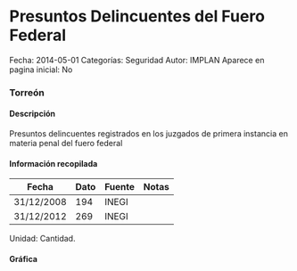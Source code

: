 Presuntos Delincuentes del Fuero Federal
=====

Fecha: 2014-05-01
Categorías: Seguridad
Autor: IMPLAN
Aparece en pagina inicial: No

### Torreón

#### Descripción

Presuntos delincuentes registrados en los juzgados de primera instancia en materia penal del fuero federal

#### Información recopilada

<table class="table table-hover table-bordered matriz">
  <thead>
    <tr><th>Fecha</th><th>Dato</th><th>Fuente</th><th>Notas</th></tr>
  </thead>
  <tbody>
    <tr><td class="centrado">31/12/2008</td><td class="derecha">194</td><td>INEGI</td><td></td></tr>
    <tr><td class="centrado">31/12/2012</td><td class="derecha">269</td><td>INEGI</td><td></td></tr>
  </tbody>
</table>

Unidad: Cantidad.

#### Gráfica

<div id="Morrisqgoqacnr" class="grafica"></div>
  <!-- JAVASCRIPT DE LA GRAFICA EN Morrisqgoqacnr -->
  <script>
  new Morris.Line({
    element: 'Morrisqgoqacnr',
    data: [
      { fecha: '2008-12-31', dato: 194 },
      { fecha: '2012-12-31', dato: 269 }
    ],
    xkey: 'fecha',
    ykeys: ['dato'],
    labels: ['Dato'],
    lineColors: ['#FF5B02'],
    xLabelFormat: function(d) {
      return d.getDate()+'/'+(d.getMonth()+1)+'/'+d.getFullYear();
    },
    dateFormat: function (ts) {
      var d = new Date(ts);
      return d.getDate() + '/' + (d.getMonth() + 1) + '/' + d.getFullYear();
    }
  });
  </script>
